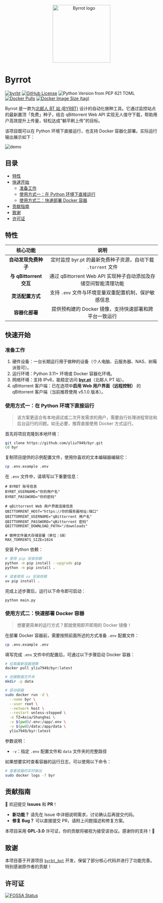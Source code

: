 <p align="center">
  <img width="190" src="https://raw.githubusercontent.com/yliu7949/byr/master/assets/logo.svg" alt="Byrrot logo">
</p>


# Byrrot
[![byrbt](https://img.shields.io/static/v1?label=Byrrot&message=0.1.2&color=green)](https://github.com/yliu7949/byr)
[![GitHub License](https://img.shields.io/github/license/yliu7949/byr)](https://github.com/yliu7949/byr/blob/master/LICENSE)
![Python Version from PEP 621 TOML](https://img.shields.io/python/required-version-toml?tomlFilePath=https%3A%2F%2Fraw.githubusercontent.com%2Fyliu7949%2Fbyr%2Frefs%2Fheads%2Fmaster%2Fpyproject.toml)
[![Docker Pulls](https://img.shields.io/docker/pulls/yliu7949/byr)](https://hub.docker.com/r/yliu7949/byr)
[![Docker Image Size (tag)](https://img.shields.io/docker/image-size/yliu7949/byr/latest)](https://hub.docker.com/r/yliu7949/byr)

Byrrot 是一款为[北邮人 BT 站 (BYRBT)](https://byr.pt/) 设计的自动化做种工具。它通过监控站点的最新置顶「免费」种子，结合 qBittorrent Web API 实现无人值守下载，帮助用户高效提升上传量，轻松达成"躺平刷上传"的目标。

该项目既可以在 Python 环境下直接运行，也支持 Docker 容器化部署。实际运行输出展示如下：

![demo](https://raw.githubusercontent.com/yliu7949/byr/master/assets/demo.png)

## 目录

- [特性](#特性)
- [快速开始](#快速开始)
  + [准备工作](#准备工作)
  + [使用方式一：在 Python 环境下直接运行](#使用方式一在-python-环境下直接运行)
  + [使用方式二：快速部署 Docker 容器](#使用方式二快速部署-docker-容器)
- [贡献指南](#贡献指南)
- [致谢](#致谢)
- [许可证](#许可证)

## 特性

|         核心功能          |                     说明                      |
|:---------------------:|:-------------------------------------------:|
|     **自动发现免费种子**      |  定时监控 byr.pt 的最新免费种子资源，自动下载 `.torrent` 文件   |
| **与 qBittorrent 交互**  | 通过 qBittorrent Web API 实现种子自动添加及存储空间智能清理功能  |
|      **灵活配置方式**       |       支持 `.env` 文件与环境变量双重配置机制，保护敏感信息        |
|       **容器化部署**       |       提供预构建的 Docker 镜像，支持快速部署和跨平台一致运行       |

## 快速开始

### 准备工作

1. 硬件设备：一台长期运行用于做种的设备（个人电脑、云服务器、NAS、树莓派皆可）。
2. 运行环境：Python 3.11+ 环境或 Docker 容器化环境。
3. 网络环境：支持 IPv6，能稳定访问 **[byr.pt](https://byr.pt/)**（北邮人 PT 站）。
4. qBittorrent 客户端：已在选项中**启用 Web 用户界面（远程控制）** 的 qBittorrent 客户端（当前推荐使用 v5.1.0 版本）。

### 使用方式一：在 Python 环境下直接运行

> 该方案更适合有本地调试或二次开发需求的用户，需要自行处理进程常驻和后台运行的问题。如无必要，推荐直接使用 Docker 方式运行。

首先将项目克隆到本地环境：

~~~bash
git clone https://github.com/yliu7949/byr.git
cd byr
~~~

复制项目提供的示例配置文件，使用你喜欢的文本编辑器编辑它：

~~~bash
cp .env.example .env
~~~

在 `.env` 文件中，请填写以下重要信息：

~~~dotenv
# BYRBT 账号信息
BYRBT_USERNAME="你的用户名"
BYRBT_PASSWORD="你的密码"

# qBittorrent Web 用户界面连接信息
QBITTORRENT_HOST="https://你的服务器地址:端口"
QBITTORRENT_USERNAME="qBittorrent 用户名"
QBITTORRENT_PASSWORD="qBittorrent 密码"
QBITTORRENT_DOWNLOAD_PATH="/downloads"

# 做种文件最大存储容量（单位：GB）
MAX_TORRENTS_SIZE=1024
~~~

安装 Python 依赖：

```bash
# 使用 pip 安装依赖
python -m pip install --upgrade pip
python -m pip install .

# 或者使用 uv 安装依赖
uv pip install .
```

完成上述步骤后，运行以下命令即可启动：

```bash
python main.py
```

### 使用方式二：快速部署 Docker 容器

> 想要更简单的运行方式？那就使用即开即用的 Docker 镜像！

在部署 Docker 容器前，需要按照前面所述的方式准备 `.env` 配置文件：

```bash
cp .env.example .env
```

填写完成 `.env` 文件中的配置后，可通过以下步骤启动 Docker 容器：

~~~bash
# 拉取最新容器镜像
docker pull yliu7949/byr:latest

# 创建数据文件夹
mkdir -p data

# 启动容器
sudo docker run -d \
  --name byr \
  --user root \
  --network host \
  --restart unless-stopped \
  -e TZ=Asia/Shanghai \
  -v $(pwd)/.env:/app/.env \
  -v $(pwd)/data:/app/data \
  yliu7949/byr:latest
~~~

参数说明：

- `-v`：指定 `.env` 配置文件和 `data` 文件夹的完整路径

如果想要实时查看容器的运行日志，可以使用以下命令：

```bash
# 查看容器的实时输出
sudo docker logs -f byr
```

## 贡献指南

**🎯** 欢迎提交 **Issues** 和 **PR**！

- **新功能？** 请先在 Issue 中详细说明需求，讨论确认后再提交代码。
- **修复 Bug？** 可以直接提交 PR，请附上问题描述和修复方案。

本项目采用 **GPL‑3.0** 许可证，你的贡献将被视为接受该协议。感谢你的支持！🌟

## 致谢

本项目基于开源项目 [`byrbt_bot`](https://github.com/lipssmycode/byrbt_bot) 开发，保留了部分核心代码并进行了功能完善。特别感谢原作者的贡献！

## 许可证

[![FOSSA Status](https://app.fossa.com/api/projects/git%2Bgithub.com%2Fyliu7949%2Fbyr.svg?type=large)](https://app.fossa.com/projects/git%2Bgithub.com%2Fyliu7949%2Fbyr?ref=badge_large)
